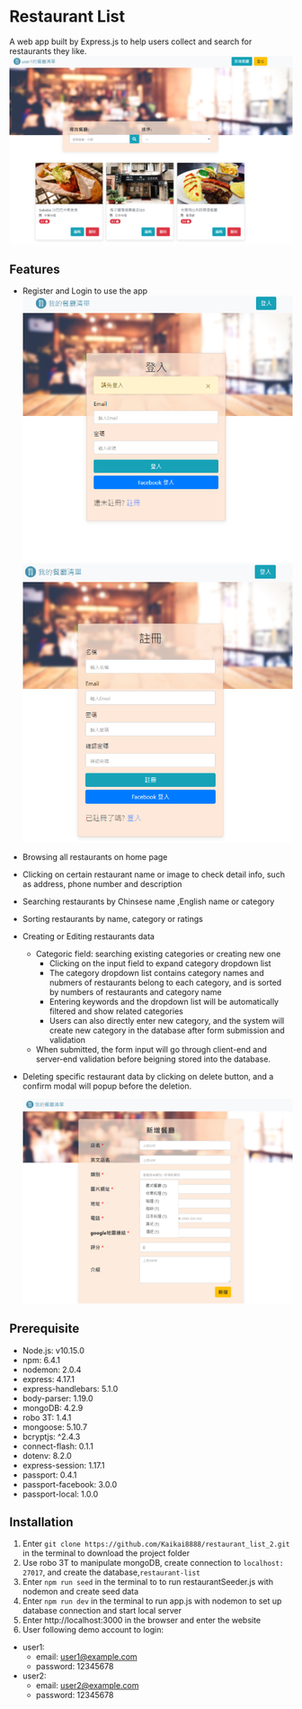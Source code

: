 # Restaurant List
A web app built by Express.js to help users collect and search for restaurants they like.
![screenshot](./index_page_screenshot.png)

## Features
* Register and Login to use the app
![login](./login_screenshot.png)
![register](./register_screenshot.png)

* Browsing all restaurants on home page

* Clicking on certain restaurant name or image to check detail info, such as address, phone number and description

* Searching restaurants by Chinsese name ,English name or category

* Sorting restaurants by name, category or ratings

* Creating or Editing restaurants data

  * Categoric field: searching existing categories or creating new one
    * Clicking on the input field to expand category dropdown list
    * The category dropdown list contains category names and nubmers of restaurants belong to each category, and is sorted by numbers of restaurants and category name
    * Entering keywords and the dropdown list will be automatically filtered and show related categories
    * Users can also directly enter new category, and the system will create new category in the database after form submission and validation
  * When submitted, the form input will go through  client-end and server-end validation before beigning stored into the database.

* Deleting specific restaurant data by clicking on delete button, and  a confirm modal will popup before the deletion.

  ![新增](./add_restaurant_screenshot.png)



## Prerequisite
* Node.js: v10.15.0
* npm: 6.4.1
* nodemon: 2.0.4
* express: 4.17.1
* express-handlebars: 5.1.0
* body-parser: 1.19.0
* mongoDB: 4.2.9
* robo 3T: 1.4.1
* mongoose: 5.10.7
* bcryptjs: ^2.4.3
* connect-flash: 0.1.1
* dotenv: 8.2.0
* express-session: 1.17.1
* passport: 0.4.1
* passport-facebook: 3.0.0
* passport-local: 1.0.0


## Installation
1. Enter ` git clone https://github.com/Kaikai8888/restaurant_list_2.git ` in the terminal to download the project folder
2. Use robo 3T to manipulate mongoDB, create connection to `localhost: 27017`, and create the database,`restaurant-list`
3. Enter `npm run seed` in the terminal to to run restaurantSeeder.js with nodemon and create seed data
4. Enter `npm run dev` in the terminal to run app.js with nodemon to set up database connection and start local server 
5. Enter http://localhost:3000 in the browser and enter the website
6. User following demo account to login:
  * user1: 
    - email: user1@example.com
    - password: 12345678
  * user2:
    - email: user2@example.com
    - password: 12345678

